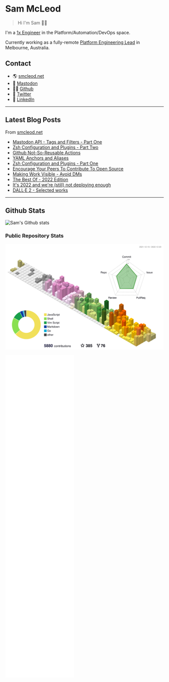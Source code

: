# Sam McLeod

> Hi I'm Sam 👋🏻

I'm a [1x Engineer](https://1x.engineer/) in the Platform/Automation/DevOps space.

Currently working as a fully-remote [Platform Engineering Lead](https://smcleod.net/cv/) in Melbourne, Australia.

## Contact

- 🌎 [smcleod.net](https://smcleod.net)
- 🐘 [Mastodon](https://aus.social/@s_mcleod)
- 🧑‍💻 [Github](https://www.github.com/sammcj)
- 🦃 [Twitter](https://www.twitter.com/sammcj)
- 👔 [LinkedIn](https://www.linkedin.com/in/sammcj)

---

## Latest Blog Posts

From [smcleod.net](https://smcleod.net)

<!-- BLOG-POST-LIST:START -->
- [Mastodon API - Tags and Filters - Part One](https://smcleod.net/2022/12/mastodon-api-tags-and-filters-part-one/)
- [Zsh Configuration and Plugins - Part Two](https://smcleod.net/2022/11/zsh-configuration-and-plugins-part-two/)
- [Github Not-So-Reusable Actions](https://smcleod.net/2022/11/github-not-so-reusable-actions/)
- [YAML Anchors and Aliases](https://smcleod.net/2022/11/yaml-anchors-and-aliases/)
- [Zsh Configuration and Plugins - Part One](https://smcleod.net/2022/11/zsh-configuration-and-plugins-part-one/)
- [Encourage Your Peers To Contribute To Open Source](https://smcleod.net/2022/10/encourage-your-peers-to-contribute-to-open-source/)
- [Making Work Visible - Avoid DMs](https://smcleod.net/2022/10/making-work-visible-avoid-dms/)
- [The Best Of - 2022 Edition](https://smcleod.net/2022/10/the-best-of-2022-edition/)
- [It&#39;s 2022 and we&#39;re &lpar;still&rpar; not deploying enough](https://smcleod.net/2022/08/its-2022-and-were-still-not-deploying-enough/)
- [DALL·E 2 - Selected works](https://smcleod.net/2022/07/dalle-2-selected-works/)
<!-- BLOG-POST-LIST:END -->

---

## Github Stats

![Sam's Github stats](https://github-readme-stats.vercel.app/api?username=sammcj&count_private=true)

### Public Repository Stats

![3D Stats (Public Repos)](./profile-3d-contrib/profile-season-animate.svg)

![Stats (Public Repos)](/metrics.base.svg)

<!-- markdownlint-disable-next-line -->
<a rel="me" href="https://aus.social/@s_mcleod"></a>
